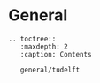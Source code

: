# General

```{eval-rst}
.. toctree::
   :maxdepth: 2
   :caption: Contents

   general/tudelft
```
